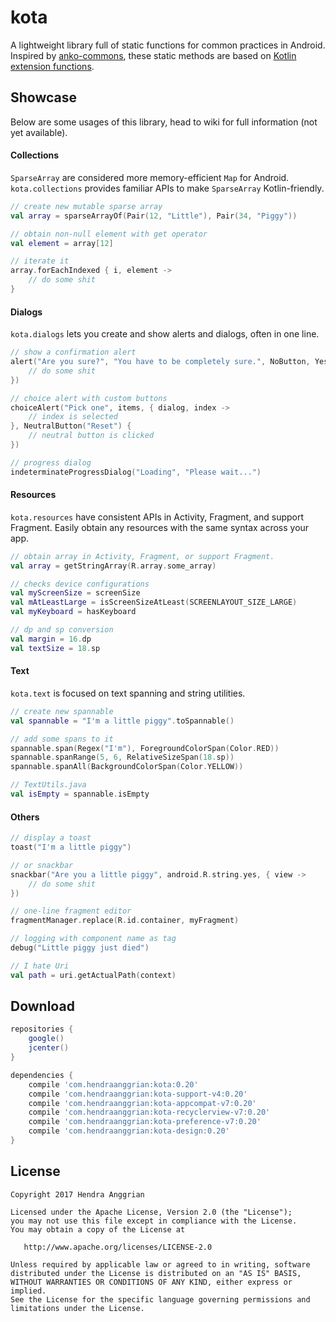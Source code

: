 kota
====
A lightweight library full of static functions for common practices in Android.
Inspired by [anko-commons], these static methods are based on [Kotlin extension functions].

Showcase
--------
Below are some usages of this library, head to wiki for full information (not yet available).

#### Collections
`SparseArray` are considered more memory-efficient `Map` for Android.
`kota.collections` provides familiar APIs to make `SparseArray` Kotlin-friendly.

```kotlin
// create new mutable sparse array
val array = sparseArrayOf(Pair(12, "Little"), Pair(34, "Piggy"))

// obtain non-null element with get operator
val element = array[12]

// iterate it
array.forEachIndexed { i, element ->
    // do some shit
}
```

#### Dialogs
`kota.dialogs` lets you create and show alerts and dialogs, often in one line.

```kotlin
// show a confirmation alert
alert("Are you sure?", "You have to be completely sure.", NoButton, YesButton {
    // do some shit
})

// choice alert with custom buttons
choiceAlert("Pick one", items, { dialog, index ->
    // index is selected
}, NeutralButton("Reset") {
    // neutral button is clicked
})

// progress dialog
indeterminateProgressDialog("Loading", "Please wait...")
```

#### Resources
`kota.resources` have consistent APIs in Activity, Fragment, and support Fragment.
Easily obtain any resources with the same syntax across your app.

```kotlin
// obtain array in Activity, Fragment, or support Fragment.
val array = getStringArray(R.array.some_array)

// checks device configurations
val myScreenSize = screenSize
val mAtLeastLarge = isScreenSizeAtLeast(SCREENLAYOUT_SIZE_LARGE)
val myKeyboard = hasKeyboard

// dp and sp conversion
val margin = 16.dp
val textSize = 18.sp
```

#### Text
`kota.text` is focused on text spanning and string utilities.

```kotlin
// create new spannable
val spannable = "I'm a little piggy".toSpannable()

// add some spans to it
spannable.span(Regex("I'm"), ForegroundColorSpan(Color.RED))
spannable.spanRange(5, 6, RelativeSizeSpan(18.sp))
spannable.spanAll(BackgroundColorSpan(Color.YELLOW))

// TextUtils.java
val isEmpty = spannable.isEmpty
```

#### Others
```kotlin
// display a toast
toast("I'm a little piggy")

// or snackbar
snackbar("Are you a little piggy", android.R.string.yes, { view ->
    // do some shit
})

// one-line fragment editor
fragmentManager.replace(R.id.container, myFragment)

// logging with component name as tag
debug("Little piggy just died")

// I hate Uri
val path = uri.getActualPath(context)
```

Download
--------
```gradle
repositories {
    google()
    jcenter()
}

dependencies {
    compile 'com.hendraanggrian:kota:0.20'
    compile 'com.hendraanggrian:kota-support-v4:0.20'
    compile 'com.hendraanggrian:kota-appcompat-v7:0.20'
    compile 'com.hendraanggrian:kota-recyclerview-v7:0.20'
    compile 'com.hendraanggrian:kota-preference-v7:0.20'
    compile 'com.hendraanggrian:kota-design:0.20'
}
```

License
-------
    Copyright 2017 Hendra Anggrian

    Licensed under the Apache License, Version 2.0 (the "License");
    you may not use this file except in compliance with the License.
    You may obtain a copy of the License at

       http://www.apache.org/licenses/LICENSE-2.0

    Unless required by applicable law or agreed to in writing, software
    distributed under the License is distributed on an "AS IS" BASIS,
    WITHOUT WARRANTIES OR CONDITIONS OF ANY KIND, either express or implied.
    See the License for the specific language governing permissions and
    limitations under the License.

[Kotlin extension functions]: https://kotlinlang.org/docs/reference/extensions.html
[anko-commons]: https://github.com/Kotlin/anko

